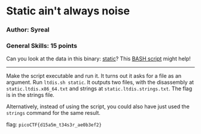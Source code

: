 # Static ain't always noise
### Author: Syreal
### General Skills: 15 points

Can you look at the data in this binary: [static](static)? This [BASH script](ltdis.sh) might help!

---

Make the script executable and run it. It turns out it asks for a file as an argument. Run `ltdis.sh static`. It outputs two files, with the disassembly at `static.ltdis.x86_64.txt` and strings at `static.ltdis.strings.txt`. The flag is in the strings file.

Alternatively, instead of using the script, you could also have just used the `strings` command for the same result.

flag: `picoCTF{d15a5m_t34s3r_ae0b3ef2}`
